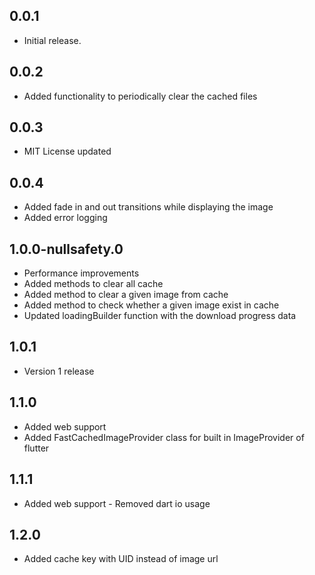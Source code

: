 ## 0.0.1

* Initial release.


## 0.0.2

* Added functionality to periodically clear the cached files

## 0.0.3

* MIT License updated

## 0.0.4

* Added fade in and out transitions while displaying the image
* Added error logging

## 1.0.0-nullsafety.0

* Performance improvements
* Added methods to clear all cache
* Added method to clear a given image from cache
* Added method to check whether a given image exist in cache
* Updated loadingBuilder function with the download progress data 

## 1.0.1
 
* Version 1 release

## 1.1.0

* Added web support 
* Added FastCachedImageProvider class for built in ImageProvider of flutter

## 1.1.1

* Added web support - Removed dart io usage


## 1.2.0

* Added cache key with UID instead of image url
